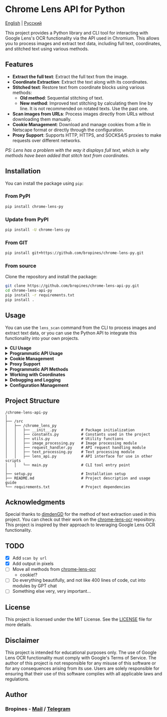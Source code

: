 # Chrome Lens API for Python

[English](/README.md) | [Русский](/README_RU.md)

This project provides a Python library and CLI tool for interacting with Google Lens's OCR functionality via the API used in Chromium. This allows you to process images and extract text data, including full text, coordinates, and stitched text using various methods.

## Features

- **Extract the full text**: Extract the full text from the image.
- **Coordinate Extraction**: Extract the text along with its coordinates.
- **Stitched text**: Restore text from coordinate blocks using various methods:
  - **Old method**: Sequential stitching of text.
  - **New method**: Improved text stitching by calculating them line by line. It is not recommended on rotated texts. Use the past one.
- **Scan images from URLs**: Process images directly from URLs without downloading them manually.
- **Cookie Management**: Download and manage cookies from a file in Netscape format or directly through the configuration.
- **Proxy Support**: Supports HTTP, HTTPS, and SOCKS4/5 proxies to make requests over different networks.

_PS: Lens has a problem with the way it displays full text, which is why methods have been added that stitch text from coordinates._

## Installation

You can install the package using `pip`:

### From PyPI

```bash
pip install chrome-lens-py
```

### Update from PyPI

```bash
pip install -U chrome-lens-py
```

### From GIT

```bash
pip install git+https://github.com/bropines/chrome-lens-py.git
```

### From source

Clone the repository and install the package:

```bash
git clone https://github.com/bropines/chrome-lens-api-py.git
cd chrome-lens-api-py
pip install -r requirements.txt
pip install .
```

## Usage

You can use the `lens_scan` command from the CLI to process images and extract text data, or you can use the Python API to integrate this functionality into your own projects.

<details>
  <summary><b>CLI Usage</b></summary>

```bash
lens_scan <image_source> <data_type>
```

- `<image_source>`: Path to the image file or URL.
- `<data_type>`: Type of data to extract (see below).

#### Data Types

- **all**: Get all data (full text, coordinates, and stitched text using both methods).
- **full_text_default**: Get only the default full text.
- **full_text_old_method**: Get stitched text using the old sequential method.
- **full_text_new_method**: Get stitched text using the new enhanced method.
- **coordinates**: Get text along with coordinates.

#### Examples

To extract text using the new method for stitching from a local file:

```bash
lens_scan path/to/image.jpg full_text_new_method
```

To extract text using the new method for stitching from a URL:

```bash
lens_scan https://example.com/image.jpg full_text_new_method
```

To get all available data from a local file:

```bash
lens_scan path/to/image.jpg all
```

To get all available data from a URL:

```bash
lens_scan https://example.com/image.jpg all
```

#### CLI Help

You can use the `-h` or `--help` option to display usage information:

```bash
lens_scan -h
```

</details>

<details>
  <summary><b>Programmatic API Usage</b></summary>

In addition to the CLI tool, this project provides a Python API that can be used in your scripts.

#### Basic Programmatic Usage

First, import the `LensAPI` class:

```python
from chrome_lens_py import LensAPI
```

#### Example Programmatic Usage

1. **Instantiate the API**:

   ```python
   api = LensAPI()
   ```
2. **Process an image**:

   - **Get all data from a local file**:

     ```python
     result = api.get_all_data('path/to/image.jpg')
     print(result)
     ```
   - **Get all data from a URL**:

     ```python
     result = api.get_all_data('https://example.com/image.jpg')
     print(result)
     ```
   - **Get the default full text from a local file**:

     ```python
     result = api.get_full_text('path/to/image.jpg')
     print(result)
     ```
   - **Get the default full text from a URL**:

     ```python
     result = api.get_full_text('https://example.com/image.jpg')
     print(result)
     ```
   - **Get stitched text using the old method from a local file**:

     ```python
     result = api.get_stitched_text_sequential('path/to/image.jpg')
     print(result)
     ```
   - **Get stitched text using the old method from a URL**:

     ```python
     result = api.get_stitched_text_sequential('https://example.com/image.jpg')
     print(result)
     ```
   - **Get stitched text using the new method from a local file**:

     ```python
     result = api.get_stitched_text_smart('path/to/image.jpg')
     print(result)
     ```
   - **Get stitched text using the new method from a URL**:

     ```python
     result = api.get_stitched_text_smart('https://example.com/image.jpg')
     print(result)
     ```
   - **Get text with coordinates from a local file**:

     ```python
     result = api.get_text_with_coordinates('path/to/image.jpg')
     print(result)
     ```
   - **Get text with coordinates from a URL**:

     ```python
     result = api.get_text_with_coordinates('https://example.com/image.jpg')
     print(result)
     ```

</details>

<details>
  <summary><b>Cookie Management</b></summary>

This project supports the management of cookies through various methods.

To receive cookies in Netscape format, you can use the following extensions:

- Chrome (Chromium): [Cookie Editor](https://chromewebstore.google.com/detail/cookie-editor/hlkenndednhfkekhgcdicdfddnkalmdm)
- Firefox: [Cookie Editor](https://addons.mozilla.org/ru/firefox/addon/cookie-editor/)

1. **Loading Cookies from a Netscape Format File**:

   * You can load cookies from a Netscape format file by specifying the file path.

   **Programmatic API**:

   ```python
   config = {
       'headers': {
           'cookie': '/path/to/cookie_file.txt'
       }
   }
   api = LensAPI(config=config)
   ```

   **CLI**:

   ```bash
   lens_scan path/to/image.jpg all -c /path/to/cookie_file.txt
   ```
2. **Passing Cookies Directly as a String**:

   * You can also pass cookies directly as a string in the configuration or via CLI.

   **Programmatic API**:

   ```python
   config = {
       'headers': {
           'cookie': '__Secure-ENID=17.SE=-dizH-; NID=511=---bcDwC4fo0--lgfi0n2-'
       }
   }
   api = LensAPI(config=config)
   ```

   or

   ```python
   config = {
       'headers': {
           'cookie': {
               '__Secure-ENID': {
                   'name': '__Secure-ENID',
                   'value': '',
                   'expires': 1756858205,
               },
               'NID': {
                   'name': 'NID',
                   'value': '517=4.......',
                   'expires': 1756858205,
               }
           }
       }
   }
   api = LensAPI(config=config)
   ```

</details>

<details>
  <summary><b>Proxy Support</b></summary>

You can make requests through a proxy server using the API or CLI. The library supports HTTP, HTTPS, and SOCKS4/5 proxies.

* **Set Proxy in API**:

  ```python
  config = {
      'proxy': 'socks5://127.0.0.1:2080'
  }
  api = LensAPI(config=config)
  ```
* **Set Proxy in CLI**:

  ```bash
  lens_scan path/to/image.jpg all -p socks5://127.0.0.1:2080
  ```

</details>

<details>
  <summary><b>Programmatic API Methods</b></summary>

- **`get_all_data(image_source)`**: Returns all available data for the given image source (file path or URL).
- **`get_full_text(image_source)`**: Returns only the full text from the image source.
- **`get_text_with_coordinates(image_source)`**: Returns text along with its coordinates in JSON format from the image source.
- **`get_stitched_text_smart(image_source)`**: Returns stitched text using the enhanced method from the image source.
- **`get_stitched_text_sequential(image_source)`**: Returns stitched text using the basic sequential method from the image source.

</details>

<details>
  <summary><b>Working with Coordinates</b></summary>

In our project, coordinates are used to define the position, size, and rotation of text on an image. Each text region is described by a set of values that help accurately determine where and how to display the text. Here's how these values are interpreted:

1. **Y Coordinate**: The first value in the coordinates array represents the vertical position of the top-left corner of the text region on the image. The value is expressed as a fraction of the image's total height, with `0.0` corresponding to the top edge and `1.0` to the bottom.

2. **X Coordinate**: The second value indicates the horizontal position of the top-left corner of the text region. The value is expressed as a fraction of the image's total width, where `0.0` corresponds to the left edge and `1.0` to the right.

3. **Width**: The third value represents the width of the text region as a fraction of the image's total width. This value determines how much horizontal space the text will occupy.

4. **Height**: The fourth value indicates the height of the text region as a fraction of the image's total height.

5. **Fifth Parameter**: In the current data, this parameter is always zero and appears to be unused. It might be reserved for future use or specific text modifications.

6. **Sixth Parameter**: Specifies the rotation angle of the text region in degrees. Positive values indicate clockwise rotation, while negative values indicate counterclockwise rotation.

Coordinates are measured from the top-left corner of the image. This means that `(0.0, 0.0)` corresponds to the very top-left corner of the image, while `(1.0, 1.0)` corresponds to the very bottom-right corner.

#### Example of Coordinate Usage

```json
{
    "text": "Sample text",
    "coordinates": [
        0.5,
        0.5,
        0.3,
        0.1,
        0,
        -45
    ]
}
```

In this example:

- `0.5` — Y coordinate (50% of the image height, text centered vertically).
- `0.5` — X coordinate (50% of the image width, text centered horizontally).
- `0.3` — width of the text region (30% of the image width).
- `0.1` — height of the text region (10% of the image height).
- `0` — not used, default value (possibly reserved for future use).
- `-45` — rotation angle of the text counterclockwise by 45 degrees.

These values are used to accurately place, scale, and display the text on the image.

#### **Using Coordinate Format**

You can choose the coordinate output format: percentages or pixels. By default, coordinates are output in percentages, but you can switch to pixels using the appropriate settings.

##### **In Console**

When using the command line, you can specify the coordinate format using the `--coordinate-format` flag. Acceptable values are `'percent'` or `'pixels'`.

**Usage Examples:**

- **Output coordinates in percentages (default):**

  ```bash
  lens_scan image.jpg coordinates
  ```

- **Output coordinates in pixels:**

  ```bash
  lens_scan image.jpg coordinates --coordinate-format=pixels
  ```

##### **In API**

When using the programmatic API, you can pass the `coordinate_format` parameter to the methods of the `LensAPI` class. Acceptable values are `'percent'` or `'pixels'`.

**Usage Example:**

```python
from lens_api import LensAPI

api = LensAPI()

# Path to the image
image_path = 'image.jpg'

# Get data with coordinates in pixels
result = api.get_all_data(image_path, coordinate_format='pixels')

print(result)
```

#### **Important**

- When selecting the `'pixels'` format, coordinates will be calculated relative to the **original dimensions** of the image, even if the image was resized for processing.
- If the format is not specified, coordinates are output in percentages by default.
- When working with pixel coordinates, ensure you use the original image for accurate placement of text regions.
</details>

<details>
  <summary><b>Debugging and Logging</b></summary>

When using the CLI tool `lens_scan`, you can control the logging level using the `--debug` flag. There are two levels available:

- `--debug=info`: Enables logging of informational messages, which include general information about the processing steps.
- `--debug=debug`: Enables detailed debugging messages, including verbose output and the saving of the raw response from the API to a file named `response_debug.txt` in the current directory.

**Example Usage:**

- To run with informational logging:

  ```bash
  lens_scan path/to/image.jpg all --debug=info
  ```

- To run with detailed debugging logging:

  ```bash
  lens_scan path/to/image.jpg all --debug=debug
  ```

When using `--debug=debug`, the library will save the raw response from the API to `response_debug.txt` in the current working directory. This can be useful for deep debugging and understanding the exact response from the API.

#### Programmatic Debugging

When using the API in your Python scripts, you can control the logging level by configuring the logging module and by passing the `logging_level` parameter when instantiating the `LensAPI` class.

**Example Usage:**

```python
import logging
from chrome_lens_py import LensAPI

# Configure logging
logging.basicConfig(level=logging.DEBUG)

# Instantiate the API with the desired logging level
api = LensAPI(logging_level=logging.DEBUG)

# Process an image
result = api.get_all_data('path/to/image.jpg')
print(result)
```

The `logging_level` parameter accepts standard logging levels from the `logging` module, such as `logging.INFO`, `logging.DEBUG`, etc.

When the logging level is set to `DEBUG`, the library will output detailed debugging information and save the raw API response to `response_debug.txt` in the current directory.

#### Notes on Logging Levels

- **INFO** level: Provides general information about the process, such as when requests are sent and responses are received.
- **DEBUG** level: Provides detailed information useful for debugging, including internal state and saved responses.

</details>

<details> <summary><b>Configuration Management</b></summary>

### Configuration Priority

When running the CLI tool `lens_scan`, the application determines settings based on the following priority order (from highest to lowest):

1. **Command-line arguments (CLI)**: Options specified directly when running the command have the highest priority.
2. **Environment variables**: If a setting is not specified in the CLI, the application will check for corresponding environment variables.
3. **Configuration file**: If a setting is not found in the CLI arguments or environment variables, the application will look into the configuration file.
4. **Default values**: If a setting is not specified in any of the above, default values are used.

### Default Configuration File

* The default configuration file is located in the user's configuration directory, which varies by operating system:
    * **Windows**: `C:\Users\<YourUserName>\.config\chrome-lens-py\config.json`
    * **Unix/Linux**: `/home/<YourUserName>/.config/chrome-lens-py/config.json`
    * **macOS**: `/Users/<YourUserName>/Library/Application Support/chrome-lens-py/config.json`

### Specifying a Custom Configuration File

* You can specify a custom configuration file using the `--config-file` flag:
    
    ```bash
    lens_scan --config-file path/to/your/config.json <image_source> <data_type>
    ```
    
* When a custom configuration file is specified, it is treated as read-only and will not be modified by the application.
    

### Configuration Settings

The configuration file is a JSON file that can include the following settings:

* **`proxy`**: Specify a proxy server to route requests.
    
    ```json
    {
      "proxy": "socks5://username:password@proxy.example.com:1080"
    }
    ```
    
* **`cookies`**: Specify cookies to use with requests. This can be a path to a cookies file or a cookie string.
    
    ```json
    {
      "cookies": "path/to/your/cookie_file.txt"
    }
    ```
    
    or
    
    ```json
    {
      "cookies": "__Secure-ENID=17.SE=-dizH-; NID=511=---bcDwC4fo0--lgfi0n2-"
    }
    ```
    
* **`coordinate_format`**: Set the format of output coordinates. Acceptable values are `"percent"` or `"pixels"`.
    
    ```json
    {
      "coordinate_format": "pixels"
    }
    ```
    
* **`debug`**: Set the logging level. Acceptable values are `"info"` or `"debug"`.
    
    ```json
    {
      "debug": "debug"
    }
    ```
* **`data_type`**: Set the type of [output data](#data-types).

  ```json
  {
    "data_type": "all"
  }

### Complete Example Configuration File

Here is an example of a configuration file that includes all possible configuration parameters:

```json
{
  "proxy": "socks5://username:password@proxy.example.com:1080",
  "cookies": "path/to/your/cookie_file.txt",
  "coordinate_format": "pixels",
  "debug": "debug"
}
```

### Updating the Configuration File

* To update the default configuration file with new settings from the CLI, use the `-uc` or `--update-config` flag.
    
    ```bash
    lens_scan <image_source> <data_type> [options] -uc
    ```
    
* **Note**: The configuration file will only be updated if it's the default configuration file (i.e., not specified via `--config-file`).
    
* Only specific settings will be updated:
    
    * **Settings that can be updated**:
        
        * `coordinate_format`
        * `debug`
        * `data_type`
    * **Settings that will **not** be updated**:
        
        * `proxy`
        * `cookies`
        * `image_source`

* This allows you to persist certain settings across runs without affecting critical configurations like proxy settings or cookies.
    

### Example Usage

* **Updating the coordinate format in the default configuration file**:
    
    ```bash
    lens_scan path/to/image.jpg all --coordinate-format=pixels -uc
    ```
    
    * This command will set the coordinate format to pixels for the current run and update the default configuration file so that future runs will also use pixels as the coordinate format.
* **Using a proxy without updating the configuration file**:
    
    ```bash
    lens_scan path/to/image.jpg all -p socks5://127.0.0.1:2080
    ```
    
    * The proxy setting will be used for this run but will not be saved to the configuration file.
* **Specifying a custom configuration file (read-only)**:
    
    ```bash
    lens_scan --config-file path/to/config.json path/to/image.jpg all
    ```
    
    * The application will use settings from the specified configuration file but will not modify it, even if the `-uc` flag is used.

### Environment Variables

You can also specify settings via environment variables:

* **`LENS_SCAN_PROXY`**: Set the proxy server.
    
    ```bash
    export LENS_SCAN_PROXY="socks5://username:password@proxy.example.com:1080"
    ```
    
* **`LENS_SCAN_COOKIES`**: Provide cookies.
    
    ```bash
    export LENS_SCAN_COOKIES="__Secure-ENID=17.SE=-dizH-; NID=511=---"
    ```
    
* **`LENS_SCAN_CONFIG_PATH`**: Specify a custom configuration file.
    
    ```bash
    export LENS_SCAN_CONFIG_PATH="path/to/your/config.json"
    ```

</details>

## Project Structure

```plain
/chrome-lens-api-py
│
├── /src
│   ├── /chrome_lens_py
│   │   ├── __init__.py           # Package initialization
│   │   ├── constants.py          # Constants used in the project
│   │   ├── utils.py              # Utility functions
│   │   ├── image_processing.py   # Image processing module
│   │   ├── request_handler.py    # API request handling module
│   │   ├── text_processing.py    # Text processing module
│   │   ├── lens_api.py           # API interface for use in other scripts
│   │   └── main.py               # CLI tool entry point
│
├── setup.py                      # Installation setup
├── README.md                     # Project description and usage guide
└── requirements.txt              # Project dependencies
```

## Acknowledgments

Special thanks to [dimdenGD](https://github.com/dimdenGD) for the method of text extraction used in this project. You can check out their work on the [chrome-lens-ocr](https://github.com/dimdenGD/chrome-lens-ocr) repository. This project is inspired by their approach to leveraging Google Lens OCR functionality.

## TODO

- [X] Add `scan by url`
- [X] Add output in pixels 
- [ ] Move all methods from [chrome-lens-ocr](https://github.com/dimdenGD/chrome-lens-ocr)
  - cookie!?
- [ ] Do everything beautifully, and not like 400 lines of code, cut into modules by GPT chat
- [ ] Something else very, very important...

## License

This project is licensed under the MIT License. See the [LICENSE](LICENSE) file for more details.

## Disclaimer

This project is intended for educational purposes only. The use of Google Lens OCR functionality must comply with Google's Terms of Service. The author of this project is not responsible for any misuse of this software or for any consequences arising from its use. Users are solely responsible for ensuring that their use of this software complies with all applicable laws and regulations.

## Author

### Bropines - [Mail](mailto:bropines@gmail.com) / [Telegram](https://t.me/bropines)
